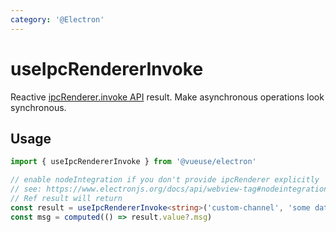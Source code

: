 ```yaml
---
category: '@Electron'
---
```


# useIpcRendererInvoke

Reactive [ipcRenderer.invoke API](https://www.electronjs.org/docs/api/ipc-renderer#ipcrendererinvokechannel-args) result. Make asynchronous operations look synchronous.

## Usage

```ts
import { useIpcRendererInvoke } from '@vueuse/electron'

// enable nodeIntegration if you don't provide ipcRenderer explicitly
// see: https://www.electronjs.org/docs/api/webview-tag#nodeintegration
// Ref result will return
const result = useIpcRendererInvoke<string>('custom-channel', 'some data')
const msg = computed(() => result.value?.msg)
```
